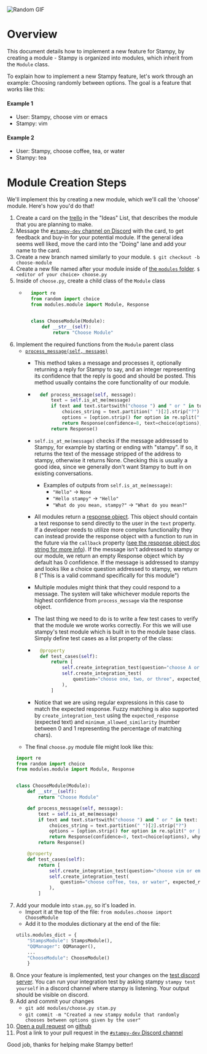 ![Random GIF](https://media.giphy.com/media/ZVik7pBtu9dNS/giphy.gif)
# Overview

This document details how to implement a new feature for Stampy, by creating a module - Stampy is organized into modules, which inherit from the `Module` class.

To explain how to implement a new Stampy feature, let's work through an example: Choosing randomly between options. The goal is a feature that works like this:

#### Example 1
- User: Stampy, choose vim or emacs  
- Stampy: vim  
#### Example 2
- User: Stampy, choose coffee, tea, or water  
- Stampy: tea  

# Module Creation Steps
We'll implement this by creating a new module, which we'll call the 'choose' module. Here's how you'd do that!

1. Create a card on the [trello](https://trello.com/b/LBmYgkes/stampy) in the "Ideas" List, that describes the module that you are planning to make.
1. Message the [`#stampy-dev` channel on Discord](https://discord.com/channels/677546901339504640/758062805810282526) with the card, to get feedback and buy-in for your potential module. If the general idea seems well liked, move the card into the "Doing" lane and add your name to the card.
1. Create a new branch named similarly to your module. `$ git checkout -b choose-module`
1. Create a new file named after your module inside of [the `modules` folder](https://github.com/robertskmiles/stampy/tree/master/modules). `$ <editor of your choice> choose.py`
1. Inside of `choose.py`, create a child class of the `Module` class
    - ```python
        import re
        from random import choice
        from modules.module import Module, Response


        class ChooseModule(Module):
            def __str__(self):
                return "Choose Module"
        ```
1. Implement the required functions from the `Module` parent class
    - [`process_message(self, message)`](https://github.com/robertskmiles/stampy/blob/master/modules/module.py#L95)
        - This method takes a message and processes it, optionally returning a reply for Stampy to say, and an integer representing its confidence that the reply is good and should be posted. This method usually contains the core functionality of our module.
        - ```python
            def process_message(self, message):
                text = self.is_at_me(message)
                if text and text.startswith("choose ") and " or " in text:
                    choices_string = text.partition(" ")[2].strip("?")
                    options = [option.strip() for option in re.split(" or |,", choices_string) if option.strip()]
                    return Response(confidence=8, text=choice(options), why="I was asked to make a choice")
                return Response()
            ```
        - `self.is_at_me(message)` checks if the message addressed to Stampy, for example by starting or ending with "stampy". If so, it returns the text of the message stripped of the address to stampy, otherwise it returns None. Checking this is usually a good idea, since we generally don't want Stampy to butt in on existing conversations.
            - Examples of outputs from `self.is_at_me(message)`:
              -  `"Hello"` -> `None`
              -  `"Hello stampy"` -> `"Hello"`
              -  `"What do you mean, stampy?"` -> `"What do you mean?"`
        - All modules return a [response object](https://github.com/robertskmiles/stampy/blob/master/modules/module.py#L95). This object should contain a text response to send directly to the user in the `text` property. If a developer needs to utilize more complex functionality they can instead provide the response object with a function to run in the future via the `callback` property ([see the response object doc string for more info](https://github.com/robertskmiles/stampy/blob/master/modules/module.py#L95)). If the message isn't addressed to stampy or our module, we return an empty Response object which by default has 0 confidence. If the message is addressed to stampy and looks like a choice question addressed to stampy, we return 8 ("This is a valid command specifically for this module")
        - Multiple modules might think that they could respond to a message. The system will take whichever module reports the highest confidence from `process_message` via the response object.
        - The last thing we need to do is to write a few test cases to verify that the module we wrote works correctly. For this we will use stampy's test module which is built in to the module base class. Simply define test cases as a list property of the class:
        
        - ```python
            @property
            def test_cases(self):
                return [
                    self.create_integration_test(question="choose A or B", expected_regex=r"(^A$)|(^B$)"),
                    self.create_integration_test(
                        question="choose one, two, or three", expected_regex=r"(^one$)|(^two$)|(^three$)"
                    ),
                ]
            ```
        - Notice that we are using regular expressions in this case to match the expected response. Fuzzy matching is also supported by `create_integration_test` using the `expected_response` (expected text) and `minimum_allowed_similarity` (number between 0 and 1 representing the percentage of matching chars).
    - The final `choose.py` module file might look like this:
    ```python
    import re
    from random import choice
    from modules.module import Module, Response
    
    
    class ChooseModule(Module):
        def __str__(self):
            return "Choose Module"
    
        def process_message(self, message):
            text = self.is_at_me(message)
            if text and text.startswith("choose ") and " or " in text:
                choices_string = text.partition(" ")[2].strip("?")
                options = [option.strip() for option in re.split(" or |,", choices_string) if option.strip()]
                return Response(confidence=8, text=choice(options), why="I was asked to make a choice")
            return Response()
    
        @property
        def test_cases(self):
            return [
                self.create_integration_test(question="choose vim or emacs", expected_regex=r"(^vim$)|(^emacs$)"),
                self.create_integration_test(
                    question="choose coffee, tea, or water", expected_regex=r"(^coffee$)|(^tea$)|(^water$)"
                ),
            ]
    ```
1. Add your module into `stam.py`, so it's loaded in.
    - Import it at the top of the file: `from modules.choose import ChooseModule`
    - Add it to the modules dictionary at the end of the file:
    ```python
    utils.modules_dict = {
        "StampsModule": StampsModule(),
        "QQManager": QQManager(),
        ...
        "ChooseModule": ChooseModule()
        }
    ```
1. Once your feature is implemented, test your changes on the [test discord server](https://discord.com/channels/783123903382814720/783123903382814723). You can run your integration test by asking stampy `stampy test yourself` in a discord channel where stampy is listening. Your output should be visible on discord.
1. Add and commit your changes
    - `git add modules/choose.py stam.py`
    - `git commit -m "Created a new stampy module that randomly chooses between options given by the user"`
1. [Open a pull request](https://docs.github.com/en/github/collaborating-with-issues-and-pull-requests/creating-a-pull-request) on [github](https://github.com/robertskmiles/stampy/pulls)
1. Post a link to your pull request in the [`#stampy-dev` Discord channel](https://discord.com/channels/677546901339504640/758062805810282526)

Good job, thanks for helping make Stampy better!
